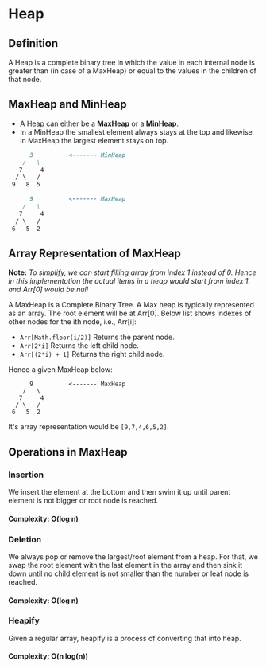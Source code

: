 # Heap

## Definition

A Heap is a complete binary tree in which the value in each internal node is greater than (in case of a MaxHeap) or equal to the values in the children of that node.

## MaxHeap and MinHeap

- A Heap can either be a **MaxHeap** or a **MinHeap**.
- In a MinHeap the smallest element always stays at the top and likewise in MaxHeap the largest element stays on top.

```md
      3          <------- MinHeap
    /   \
   7     4
  / \   /
 9   8  5

      9          <------- MaxHeap
    /   \
   7     4
  / \   /
 6   5  2
```

## Array Representation of MaxHeap

**Note:** *To simplify, we can start filling array from index 1 instead of 0. Hence in this implementation the actual items in a heap would start from index 1. and Arr[0] would be null*

A MaxHeap is a Complete Binary Tree. A Max heap is typically represented as an array. The root element will be at Arr[0]. Below list shows indexes of other nodes for the ith node, i.e., Arr[i]:

- `Arr[Math.floor(i/2)]`    Returns the parent node.
- `Arr[2*i]`                Returns the left child node.
- `Arr[(2*i) + 1]`          Returns the right child node.

Hence a given MaxHeap below:
```
      9          <------- MaxHeap
    /   \
   7     4
  / \   /
 6   5  2
```

It's array representation would be `[9,7,4,6,5,2]`.

## Operations in MaxHeap

### Insertion

We insert the element at the bottom and then swim it up until parent element is not bigger or root node is reached.

#### Complexity: O(log n)

### Deletion

We always pop or remove the largest/root element from a heap.
For that, we swap the root element with the last element in the array and then sink it down until no child element is not smaller than the number or leaf node is reached.

#### Complexity: O(log n)

### Heapify

Given a regular array, heapify is a process of converting that into heap.

#### Complexity: O(n log(n))